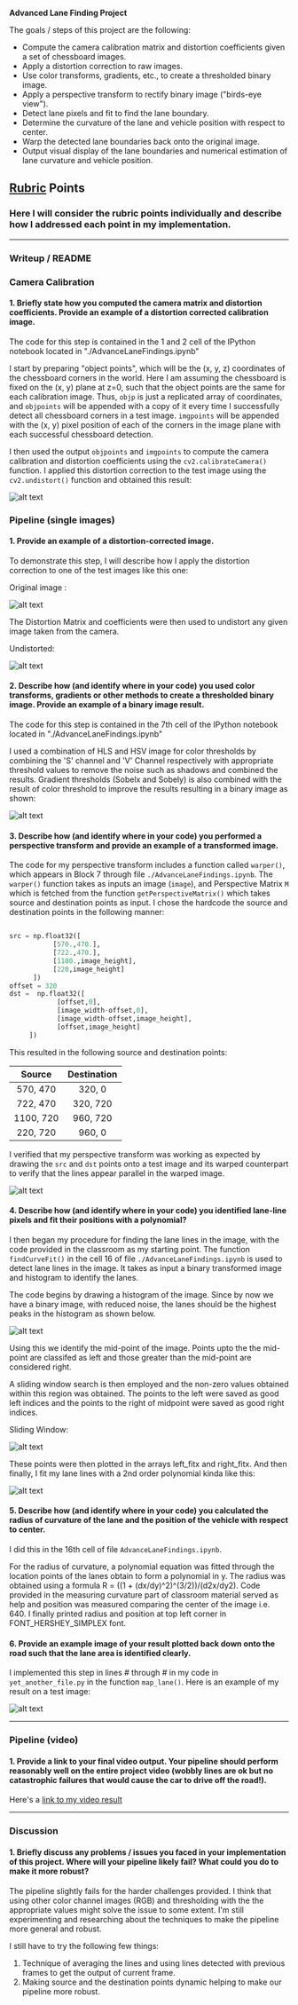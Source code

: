 **Advanced Lane Finding Project**

The goals / steps of this project are the following:

* Compute the camera calibration matrix and distortion coefficients given a set of chessboard images.
* Apply a distortion correction to raw images.
* Use color transforms, gradients, etc., to create a thresholded binary image.
* Apply a perspective transform to rectify binary image ("birds-eye view").
* Detect lane pixels and fit to find the lane boundary.
* Determine the curvature of the lane and vehicle position with respect to center.
* Warp the detected lane boundaries back onto the original image.
* Output visual display of the lane boundaries and numerical estimation of lane curvature and vehicle position.

[//]: # (Image References)

[image1]: ./output_images/chessboard_undistorted.jpg "Undistorted"
[image2]: ./output_images/undistorted.jpg "Road Transformed"
[image3]: ./output_images/thresholded.jpg "Binary Example"
[image4]: ./output_images/binary_warped.jpg "Warp Example"
[image5]: ./output_images/lanes.jpg "Fit Visual"
[image6]: ./output_images/result_with_radius_of_curvature.jpg "Output"
[video1]: ./project_video.mp4 "Video"
[image7]: ./output_images/original.jpg "Original Image"
[image8]: ./output_images/histogram.jpg "Histogram"
[image9]: ./output_images/sliding_window.jpg "Sliding Window"
## [Rubric](https://review.udacity.com/#!/rubrics/571/view) Points

### Here I will consider the rubric points individually and describe how I addressed each point in my implementation.  

---

### Writeup / README

### Camera Calibration

#### 1. Briefly state how you computed the camera matrix and distortion coefficients. Provide an example of a distortion corrected calibration image.

The code for this step is contained in the 1 and 2 cell of the IPython notebook located in "./AdvanceLaneFindings.ipynb"  

I start by preparing "object points", which will be the (x, y, z) coordinates of the chessboard corners in the world. Here I am assuming the chessboard is fixed on the (x, y) plane at z=0, such that the object points are the same for each calibration image.  Thus, `objp` is just a replicated array of coordinates, and `objpoints` will be appended with a copy of it every time I successfully detect all chessboard corners in a test image.  `imgpoints` will be appended with the (x, y) pixel position of each of the corners in the image plane with each successful chessboard detection.  

I then used the output `objpoints` and `imgpoints` to compute the camera calibration and distortion coefficients using the `cv2.calibrateCamera()` function.  I applied this distortion correction to the test image using the `cv2.undistort()` function and obtained this result: 

![alt text][image1]

### Pipeline (single images)

#### 1. Provide an example of a distortion-corrected image.

To demonstrate this step, I will describe how I apply the distortion correction to one of the test images like this one:

Original image :

![alt text][image7]

The Distortion Matrix and coefficients were then used to undistort any given image taken from the camera.

Undistorted:

![alt text][image2]


#### 2. Describe how (and identify where in your code) you used color transforms, gradients or other methods to create a thresholded binary image.  Provide an example of a binary image result.

The code for this step is contained in the 7th cell of the IPython notebook located in "./AdvanceLaneFindings.ipynb"  

I used a combination of HLS and HSV image for color thresholds by combining the 'S' channel and 'V' Channel respectively with appropriate threshold values to remove the noise such as shadows and combined the results. Gradient thresholds (Sobelx and Sobely) is also combined with the result of color threshold to improve the results resulting in a binary image as shown:

![alt text][image3]

#### 3. Describe how (and identify where in your code) you performed a perspective transform and provide an example of a transformed image.

The code for my perspective transform includes a function called `warper()`, which appears in Block 7 through file `./AdvanceLaneFindings.ipynb`. The `warper()` function takes as inputs an image (`image`), and Perspective Matrix `M` which is fetched from the function `getPerspectiveMatrix()` which takes source and destination points as input.  I chose the hardcode the source and destination points in the following manner:

```python

src = np.float32([
           [570.,470.],
           [722.,470.],
           [1100.,image_height],
           [220,image_height]
      ])
offset = 320
dst =  np.float32([
            [offset,0],
            [image_width-offset,0],
            [image_width-offset,image_height],
            [offset,image_height]
     ])
```

This resulted in the following source and destination points:

| Source        | Destination   | 
|:-------------:|:-------------:| 
| 570, 470      | 320, 0        | 
| 722, 470      | 320, 720      |
| 1100, 720     | 960, 720      |
| 220, 720      | 960, 0        |

I verified that my perspective transform was working as expected by drawing the `src` and `dst` points onto a test image and its warped counterpart to verify that the lines appear parallel in the warped image.

![alt text][image4]

#### 4. Describe how (and identify where in your code) you identified lane-line pixels and fit their positions with a polynomial?

I then began my procedure for finding the lane lines in the image, with the code provided in the classroom as my starting point. The function `findCurveFit()` in the cell 16 of file `./AdvanceLaneFindings.ipynb` is used to detect lane lines in the image. It takes as input a binary transformed image and histogram to identify the lanes. 

The code begins by drawing a histogram of the image. Since by now we have a binary image, with reduced noise, the lanes should be the highest peaks in the histogram as shown below. 

![alt text][image8]

Using this we identify the mid-point of the image. Points upto the the mid-point are classifed as left and those greater than the mid-point are considered right. 

A sliding window search is then employed and the non-zero values obtained within this region was obtained. The points to the left were saved as good left indices and the points to the right of midpoint were saved as good right indices. 

Sliding Window:

![alt text][image9]

These points were then plotted in the arrays left_fitx and right_fitx. And then finally, I fit my lane lines with a 2nd order polynomial kinda like this:

![alt text][image5]

#### 5. Describe how (and identify where in your code) you calculated the radius of curvature of the lane and the position of the vehicle with respect to center.

I did this in the 16th cell of file `AdvanceLaneFindings.ipynb`.

For the radius of curvature, a polynomial equation was fitted through the location points of the lanes obtain to form a polynomial in y. The radius was obtained using a formula R = ((1 + (dx/dy)^2)^(3/2))/(d2x/dy2). Code provided in the measuring curvature part of classroom material served as help and position was measured comparing the center of the image i.e. 640. I finally printed radius and position at top left corner in FONT_HERSHEY_SIMPLEX font.

#### 6. Provide an example image of your result plotted back down onto the road such that the lane area is identified clearly.

I implemented this step in lines # through # in my code in `yet_another_file.py` in the function `map_lane()`.  Here is an example of my result on a test image:

![alt text][image6]

---

### Pipeline (video)

#### 1. Provide a link to your final video output.  Your pipeline should perform reasonably well on the entire project video (wobbly lines are ok but no catastrophic failures that would cause the car to drive off the road!).

Here's a [link to my video result](./project_video.mp4)

---

### Discussion

#### 1. Briefly discuss any problems / issues you faced in your implementation of this project.  Where will your pipeline likely fail?  What could you do to make it more robust?

The pipeline slightly fails for the harder challenges provided. I think that using other color channel images (RGB) and thresholding with the the appropriate values might solve the issue to some extent. I'm still experimenting and researching about the techniques to make the pipeline more general and robust. 

I still have to try the following few things:

1. Technique of averaging the lines and using lines detected with previous frames to get the output of current frame.
2. Making source and the destination points dynamic helping to make our pipeline more robust.
